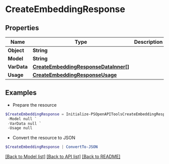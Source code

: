 # CreateEmbeddingResponse
## Properties

Name | Type | Description | Notes
------------ | ------------- | ------------- | -------------
**Object** | **String** |  | 
**Model** | **String** |  | 
**VarData** | [**CreateEmbeddingResponseDataInner[]**](CreateEmbeddingResponseDataInner.md) |  | 
**Usage** | [**CreateEmbeddingResponseUsage**](CreateEmbeddingResponseUsage.md) |  | 

## Examples

- Prepare the resource
```powershell
$CreateEmbeddingResponse = Initialize-PSOpenAPIToolsCreateEmbeddingResponse  -Object null `
 -Model null `
 -VarData null `
 -Usage null
```

- Convert the resource to JSON
```powershell
$CreateEmbeddingResponse | ConvertTo-JSON
```

[[Back to Model list]](../README.md#documentation-for-models) [[Back to API list]](../README.md#documentation-for-api-endpoints) [[Back to README]](../README.md)

